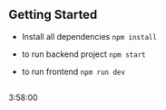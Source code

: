 
## Getting Started
- Install all dependencies
`npm install`

- to run backend project 
`npm start`

- to run frontend
`npm run dev`



##
3:58:00 